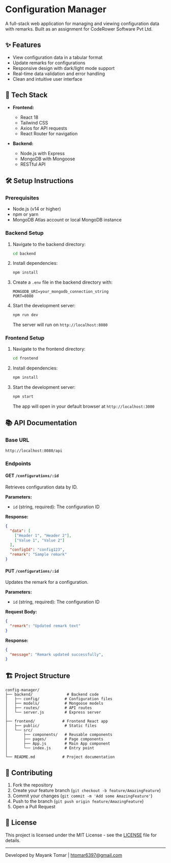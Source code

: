 # Configuration Manager

A full-stack web application for managing and viewing configuration data with remarks. Built as an assignment for CodeRower Software Pvt Ltd.

## ✨ Features

- View configuration data in a tabular format
- Update remarks for configurations
- Responsive design with dark/light mode support
- Real-time data validation and error handling
- Clean and intuitive user interface

## 🚀 Tech Stack

- **Frontend:**
  - React 18
  - Tailwind CSS
  - Axios for API requests
  - React Router for navigation

- **Backend:**
  - Node.js with Express
  - MongoDB with Mongoose
  - RESTful API

## 🛠️ Setup Instructions

### Prerequisites
- Node.js (v14 or higher)
- npm or yarn
- MongoDB Atlas account or local MongoDB instance

### Backend Setup

1. Navigate to the backend directory:
   ```sh
   cd backend
   ```

2. Install dependencies:
   ```sh
   npm install
   ```

3. Create a `.env` file in the backend directory with:
   ```env
   MONGODB_URI=your_mongodb_connection_string
   PORT=8080
   ```

4. Start the development server:
   ```sh
   npm run dev
   ```
   The server will run on `http://localhost:8080`

### Frontend Setup

1. Navigate to the frontend directory:
   ```sh
   cd frontend
   ```

2. Install dependencies:
   ```sh
   npm install
   ```

3. Start the development server:
   ```sh
   npm start
   ```
   The app will open in your default browser at `http://localhost:3000`

## 📚 API Documentation

### Base URL
`http://localhost:8080/api`

### Endpoints

#### GET `/configurations/:id`
Retrieves configuration data by ID.

**Parameters:**
- `id` (string, required): The configuration ID

**Response:**
```json
{
  "data": [
    ["Header 1", "Header 2"],
    ["Value 1", "Value 2"]
  ],
  "configId": "config123",
  "remark": "Sample remark"
}
```

#### PUT `/configurations/:id`
Updates the remark for a configuration.

**Parameters:**
- `id` (string, required): The configuration ID

**Request Body:**
```json
{
  "remark": "Updated remark text"
}
```

**Response:**
```json
{
  "message": "Remark updated successfully",
}
```

## 🏗️ Project Structure

```
config-manager/
├── backend/               # Backend code
│   ├── config/           # Configuration files
│   ├── models/           # Mongoose models
│   ├── routes/           # API routes
│   └── server.js         # Express server
│
├── frontend/            # Frontend React app
│   ├── public/           # Static files
│   └── src/
│       ├── components/   # Reusable components
│       ├── pages/        # Page components
│       ├── App.js        # Main App component
│       └── index.js      # Entry point
│
└── README.md            # Project documentation
```

## 🤝 Contributing

1. Fork the repository
2. Create your feature branch (`git checkout -b feature/AmazingFeature`)
3. Commit your changes (`git commit -m 'Add some AmazingFeature'`)
4. Push to the branch (`git push origin feature/AmazingFeature`)
5. Open a Pull Request

## 📄 License

This project is licensed under the MIT License - see the [LICENSE](LICENSE) file for details.

---

Developed by Mayank Tomar | htomar6397@gmail.com
